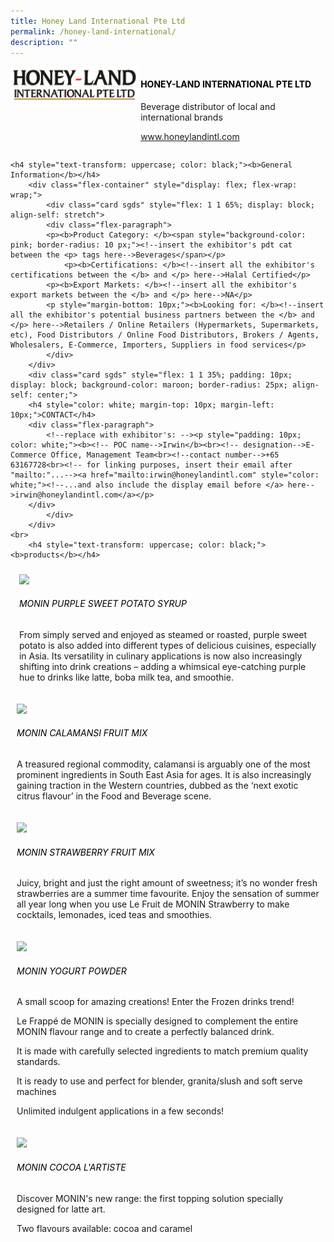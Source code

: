 ```yaml
---
title: Honey Land International Pte Ltd
permalink: /honey-land-international/
description: ""
---
```

<div class="flex-paragraph">
		<!--hi there! this is a comment and will provide you with instructional guides-->
		<!--insert booth number here!-->
		<p style="text-transform: uppercase"></p></div>
			<div class="flex-container" style="display: flex; flex-wrap: wrap;">
				<!--insert DOWNLOAD link of company logo between the " marks!-->
			<div class="card sgds" style="flex: 1 1 40%; display: block;"><img src="/images/honeyland.png"></div>
	<div class="card-sgds" style="flex: 1 1 58%; display: block; margin-left: 3px">
		<h4 style="text-transform: uppercase; color: black;"><!--insert the exhibitor's name between the <b> tags here--><b>Honey-Land International Pte Ltd</b></h4><!--insert the exhibitor's description between the <p> tags here-->
		<p>Beverage distributor of local and international brands</p>
		<!--insert the exhibitor's website link, making sure there is "https:// www." present please. make sure the entire https link goes in between the " marks-->
		<p><a href="https://shopee.sg/honeylandintl" target="_blank"><!--insert the www website link here (no need for https)-->www.honeylandintl.com</a></p>
	</div>
</div>



	<h4 style="text-transform: uppercase; color: black;"><b>General Information</b></h4>
		<div class="flex-container" style="display: flex; flex-wrap: wrap;">
			<div class="card sgds" style="flex: 1 1 65%; display: block; align-self: stretch">
			<div class="flex-paragraph">
			<p><b>Product Category: </b><span style="background-color: pink; border-radius: 10 px;"><!--insert the exhibitor's pdt cat between the <p> tags here-->Beverages</span></p> 
				<p><b>Certifications: </b><!--insert all the exhibitor's certifications between the </b> and </p> here-->Halal Certified</p>
			<p><b>Export Markets: </b><!--insert all the exhibitor's export markets between the </b> and </p> here-->NA</p>
			<p style="margin-bottom: 10px;"><b>Looking for: </b><!--insert all the exhibitor's potential business partners between the </b> and </p> here-->Retailers / Online Retailers (Hypermarkets, Supermarkets, etc), Food Distributors / Online Food Distributors, Brokers / Agents, Wholesalers, E-Commerce, Importers, Suppliers in food services</p>
			</div>
		</div>
		<div class="card sgds" style="flex: 1 1 35%; padding: 10px; display: block; background-color: maroon; border-radius: 25px; align-self: center;">
		<h4 style="color: white; margin-top: 10px; margin-left: 10px;">CONTACT</h4>
		<div class="flex-paragraph">
			<!--replace with exhibitor's: --><p style="padding: 10px; color: white;"><b><!-- POC name-->Irwin</b><br><!-- designation-->E-Commerce Office, Management Team<br><!--contact number-->+65 63167728<br><!-- for linking purposes, insert their email after "mailto:"...--><a href="mailto:irwin@honeylandintl.com" style="color: white;"><!--...and also include the display email before </a> here-->irwin@honeylandintl.com</a></p>
		</div>
			</div>
		</div>
	<br>
		<h4 style="text-transform: uppercase; color: black;"><b>products</b></h4>
<div style="display: flex; flex-wrap: wrap;">
&nbsp; <div class="card sgds" style="flex: 1 1 47%; margin: 10px; display: block;"><!--insert the exhibitor's DOWNLOAD image for product between the " marks here-->
	<div class="flex-image" style="display: block;"><img src="https://drive.google.com/uc?id=1_ooJcUbWlYtGt1LQ_0oc4KbAPxkPO0xH&amp;export=download"></div>
	<div class="flex-paragraph">
		<h6 style="text-transform: uppercase; color: black;"><!--insert product name before </h6> and product description after <p>-->MONIN Purple Sweet Potato Syrup</h6>
		<p>From simply served and enjoyed as steamed or roasted, purple sweet potato is also added into different types of delicious cuisines, especially in Asia. Its versatility in culinary applications is now also increasingly shifting into drink creations – adding a whimsical eye-catching purple hue to drinks like latte, boba milk tea, and smoothie.</p></div>
	</div>
		<div class="card sgds" style="flex: 1 1 47%; margin: 10px; display: block;">
		<div class="flex-image" style="display: block;"><img src="https://drive.google.com/uc?id=1oVk3ile17SYWRn3R3KS5XXFlwd_3WKYX&amp;export=download"></div>
	<div class="flex-paragraph">
		<h6 style="text-transform: uppercase; color: black;">MONIN Calamansi Fruit Mix
</h6>
		<p>A treasured regional commodity, calamansi is arguably one of the most prominent ingredients in South East Asia for ages. It is also increasingly gaining traction in the Western countries, dubbed as the ‘next exotic citrus flavour’ in the Food and Beverage scene.</p></div>
	</div>
		<div class="card sgds" style="flex: 1 1 47%; margin: 10px; display: block;">
		<div class="flex-image" style="display: block;"><img src="https://drive.google.com/uc?id=1UlayQ4kgJAuZAUQgaBK0IDBPDbSgId7w&amp;export=download"></div>
	<div class="flex-paragraph">
		<h6 style="text-transform: uppercase; color: black;">MONIN Strawberry Fruit Mix</h6>
		<p>Juicy, bright and just the right amount of sweetness; it’s no wonder fresh strawberries are a summer time favourite. Enjoy the sensation of summer all year long when you use Le Fruit de MONIN Strawberry to make cocktails, lemonades, iced teas and smoothies.</p></div>
		</div>
		<div class="card sgds" style="flex: 1 1 47%; margin: 10px; display: block;">
		<div class="flex-image" style="display: block;"><img src="https://drive.google.com/uc?id=1VMOMQpL-l0HRs063zRWMFQ8qm9WTgap0&amp;export=download"></div>
	<div class="flex-paragraph">
		<h6 style="text-transform: uppercase; color: black;">MONIN Yogurt Powder</h6>
		<p>A small scoop for amazing creations! Enter the Frozen drinks trend!

Le Frappé de MONIN is specially designed to complement the entire MONIN flavour range and to create a perfectly balanced drink.

It is made with carefully selected ingredients to match premium quality standards.

It is ready to use and perfect for blender, granita/slush and soft serve machines

Unlimited indulgent applications in a few seconds! </p></div>
	</div>
		<div class="card sgds" style="flex: 1 1 47%; margin: 10px; display: block;">
		<div class="flex-image" style="display: block;"><img src="https://drive.google.com/uc?id=1xlphhffMDfKcC2lUAc6SvToTGu10g-oe&amp;export=download"></div>
	<div class="flex-paragraph">
		<h6 style="text-transform: uppercase; color: black;">MONIN Cocoa L'Artiste</h6>
		<p>Discover MONIN's new range: the first topping solution specially designed for latte art.

Two flavours available: cocoa and caramel</p></div>
	</div>
	<!--don't delete these 2 tags. double check how the layout looks on the right too and lemme know if there are any problems! thank u so much for ur hardwork!-->
	</div>